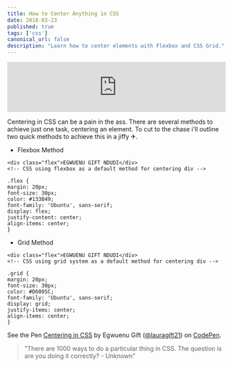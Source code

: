 ```yaml
---
title: How to Center Anything in CSS
date: 2018-03-23
published: true
tags: ['css']
canonical_url: false
description: "Learn how to center elements with Flexbox and CSS Grid."
---
```


<iframe title="parler" style="width: 100%; max-height: 115px; border: none;" src='https://api.parler.io/ss/player?url=https%3A%2F%2Fwww.parler.io%2Faudio%2F16923918848%2F7a89f3a2653c0ba3d4f570af5f19fadc51a2d9f1.ac5b952c-03a2-4eb5-bf29-ef6cf3d6b635.mp3'></iframe>

Centering in CSS can be a pain in the ass. There are several methods to achieve just one task, centering an element. To cut to the chase i'll outline two quick methods to achieve this in a jiffy ✈.

* Flexbox Method

```
<div class="flex">EGWUENU GIFT NDUDI</div>
<!-- CSS using flexbox as a default method for centering div -->
```

```
.flex {
margin: 20px;
font-size: 30px;
color: #133B49;
font-family: 'Ubuntu', sans-serif;
display: flex;
justify-content: center;
align-items: center;
}
```

* Grid Method

```
<div class="flex">EGWUENU GIFT NDUDI</div>
<!-- CSS using grid system as a default method for centering div -->
```

```
.grid {
margin: 20px;
font-size: 30px;
color: #D6005C;
font-family: 'Ubuntu', sans-serif;
display: grid;
justify-items: center;
align-items: center;
}
```

 <p data-height="265" data-theme-id="light" data-slug-hash="QmMbma" data-default-tab="css,result" data-user="lauragift21" data-embed-version="2" data-pen-title="Centering in CSS" data-preview="true" class="codepen">See the Pen <a href="https://codepen.io/lauragift21/pen/QmMbma/">Centering in CSS</a> by Egwuenu Gift (<a href="https://codepen.io/lauragift21">@lauragift21</a>) on <a href="https://codepen.io">CodePen</a>.</p>
<script async src="https://static.codepen.io/assets/embed/ei.js"></script>

> "There are 1000 ways to do a particular thing in CSS. The question is are you doing it correctly? - Unknown"